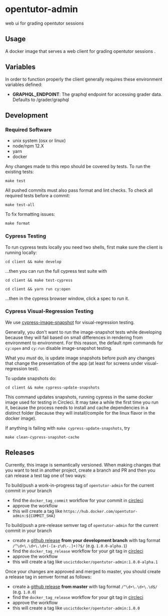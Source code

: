 # opentutor-admin
web ui for grading opentutor sessions


## Usage


A docker image that serves a web client for grading opentutor sessions .


## Variables

In order to function properly the client generally requires these environment variables defined:

- **GRAPHQL_ENDPOINT**: The graphql endpoint for accessing grader data. Defaults to /grader/graphql


## Development

### Required Software

- unix system (osx or linux)
- node/npm 12.X
- yarn
- docker

Any changes made to this repo should be covered by tests. To run the existing tests:

```
make test
```

All pushed commits must also pass format and lint checks. To check all required tests before a commit:

```
make test-all
```

To fix formatting issues:

```
make format
```

### Cypress Testing

To run cypress tests locally you need two shells, first make sure the client is running locally:

```
cd client && make develop
```

...then you can run the full cypress test suite with

```
cd client && make test-cypress
```

```
cd client && yarn run cy:open
```

...then in the cypress browser window, click a spec to run it.

### Cypress Visual-Regression Testing

We use [cypress-image-snapshot](https://www.npmjs.com/package/cypress-image-snapshot) for visual-regression testing. 

Generally, you don't want to run the image-snapshot tests while developing because they will fail based on small differences in rendering from environment to environment. For this reason, the default npm commands for `cy:open` and `cy:run` disable image-snapshot testing.

What you *must* do, is update image snapshots before push any changes that change the presentation of the app (at least for screens under visual-regression test).

To update snapshots do:

```
cd client && make cypress-update-snapshots
```

This command updates snapshots, running cypress in the same docker image used for testing in Circleci. It may take a while the first time you run it, because the process needs to install and cache dependencies in a distinct folder (because they will install/compile for the linux flavor in the docker image).

If anything is failing with `make cypress-update-snapshots`, try

```
make clean-cypress-snapshot-cache
```

## Releases

Currently, this image is semantically versioned. When making changes that you want to test in another project, create a branch and PR and then you can release a test tag one of two ways:

To build/push a work-in-progress tag of `opentutor-admin` for the current commit in your branch

- find the `docker_tag_commit` workflow for your commit in [circleci](https://circleci.com/gh/ICTLearningSciences/workflows/opentutor-admin)
- approve the workflow
- this will create a tag like `https://hub.docker.com/opentutor-admin:${COMMIT_SHA}`

To build/push a pre-release semver tag of `opentutor-admin` for the current commit in your branch

- create a [github release](https://github.com/ICTLearningSciences/opentutor-admin/releases/new) **from your development branch** with tag format `/^\d+\.\d+\.\d+(-[a-z\d\-.]+)?$/` (e.g. `1.0.0-alpha.1`)
- find the `docker_tag_release` workflow for your git tag in [circleci](https://circleci.com/gh/ICTLearningSciences/workflows/opentutor-admin)
- approve the workflow
- this will create a tag like `uscictdocker/opentutor-admin:1.0.0-alpha.1`



Once your changes are approved and merged to master, you should create a release tag in semver format as follows:

- create a [github release](https://github.com/ICTLearningSciences/opentutor-admin/releases/new) **from master** with tag format `/^\d+\.\d+\.\d$/` (e.g. `1.0.0`)
- find the `docker_tag_release` workflow for your git tag in [circleci](https://circleci.com/gh/ICTLearningSciences/workflows/opentutor-admin)
- approve the workflow
- this will create a tag like `uscictdocker/opentutor-admin:1.0.0`
